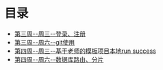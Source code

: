 # 目录

- [第三周--周三--登录、注册](http://of.yulong.name/group4/homework/tree/tianpo/vertx_login_register)
- [第三周--周六--git使用](http://of.yulong.name/group4/homework/tree/tianpo/git%E4%BD%BF%E7%94%A8)
- [第四周--周三--基于老师的模板项目本地run success](http://of.yulong.name/group4/homework/tree/tianpo/2017-09-06%20(%E7%AC%AC%E5%9B%9B%E5%91%A8__%E5%91%A8%E4%B8%89)/kotlin-web)
- [第四周--周六--数据库路由、分片](http://of.yulong.name/group4/homework/tree/tianpo/2017-09-09%20(%E7%AC%AC%E5%9B%9B%E5%91%A8__%E5%91%A8%E5%85%AD)/sharding)



